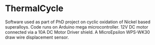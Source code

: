 # ThermalCycle

Software used as part of PhD project on cyclic oxidation of Nickel based superalloys.
Code runs on Arduino mega microcontroller. 12V DC motor connected via a 10A DC Motor Driver shield.
A MicroEpsilon WPS-WK30 draw wire displacement sensor. 
